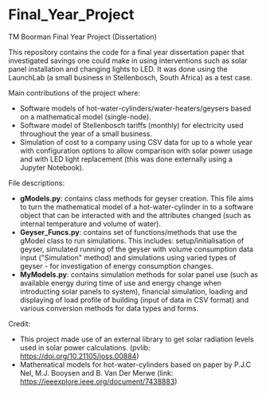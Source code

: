 # Final_Year_Project
TM Boorman Final Year Project (Dissertation)

This repository contains the code for a final year dissertation paper that investigated savings one could make in using interventions such as solar panel installation and changing lights to LED. It was done using the LaunchLab (a small business in Stellenbosch, South Africa) as a test case.

Main contributions of the project where:
 - Software models of hot-water-cylinders/water-heaters/geysers based on a mathematical model (single-node).
 - Software model of Stellenbosch tariffs (monthly) for electricity used throughout the year of a small business.
 - Simulation of cost to a company using CSV data for up to a whole year with configuration options to allow comparison with solar power usage and with LED light replacement (this was done externally using a Jupyter Notebook).

File descriptions:
- **gModels.py**: contains class methods for geyser creation. This file aims to turn the mathematical model of a hot-water-cylinder in to a software object that can be interacted with and the attributes changed (such as internal temperature and volume of water).
- **Geyser_Funcs.py**: contains set of functions/methods that use the gModel class to run simulations. This includes: setup/initialisation of geyser, simulated running of the geyser with volume consumption data input ("Simulation" method) and simulations using varied types of geyser - for investigation of energy consumption changes.
- **MyModels.py**: contains simulation methods for solar panel use (such as available energy during time of use and energy change when introducting solar panels to system), financial simulation, loading and displaying of load profile of building (input of data in CSV format) and various conversion methods for data types and forms.

 Credit:
 - This project made use of an external library to get solar radiation levels used in solar power calculations. 
   (pvlib: https://doi.org/10.21105/joss.00884)
 - Mathematical models for hot-water-cylinders based on paper by P.J.C Nel, M.J. Booysen and B. Van Der Merwe (link: https://ieeexplore.ieee.org/document/7438883)
